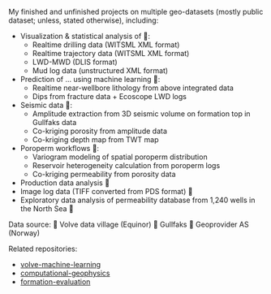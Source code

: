 My finished and unfinished projects on multiple geo-datasets (mostly public dataset; unless, stated otherwise), including:

* Visualization & statistical analysis of 🍏:
    * Realtime drilling data (WITSML XML format)
    * Realtime trajectory data (WITSML XML format)
    * LWD-MWD (DLIS format)
    * Mud log data (unstructured XML format)
* Prediction of ... using machine learning 🍏:
    * Realtime near-wellbore lithology from above integrated data
    * Dips from fracture data + Ecoscope LWD logs
* Seismic data 🍊:
   * Amplitude extraction from 3D seismic volume on formation top in Gullfaks data
   * Co-kriging porosity from amplitude data
   * Co-kriging depth map from TWT map
* Poroperm workflows 🍊:
   *  Variogram modeling of spatial poroperm distribution
   *  Reservoir heterogeneity calculation from poroperm logs
   *  Co-kriging permeability from porosity data
* Production data analysis 🍏
* Image log data (TIFF converted from PDS format) 🍏
* Exploratory data analysis of permeability database from 1,240 wells in the North Sea 🍇  

Data source:
🍏 Volve data village (Equinor)
🍊 Gullfaks
🍇 Geoprovider AS (Norway)

Related repositories:
* [volve-machine-learning](https://github.com/yohanesnuwara/volve-machine-learning)
* [computational-geophysics](https://github.com/yohanesnuwara/computational-geophysics)
* [formation-evaluation](https://github.com/yohanesnuwara/formation-evaluation)
